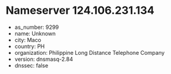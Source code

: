 # Nameserver 124.106.231.134

* as_number: 9299
* name: Unknown
* city: Maco
* country: PH
* organization: Philippine Long Distance Telephone Company
* version: dnsmasq-2.84
* dnssec: false
